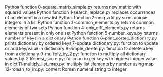 Python function 0-square_matrix_simple.py returns new matrix with squared values
Python function 1-search_replace.py replaces occurrences of an element in a new list
Python function 2-uniq_add.py sums unique integers in a list
Python function 3-common_elements.py returns common elements of two sets
Python function 4-only_diff_elements.py returns elements present in only one set
Python function 5-number_keys.py returns number of keys in a dictionary
Python function 6-print_sorted_dictionary.py prints dictionary by ordered keys
7-update_dictionary.py: function to update or add key/value in dictionary
8-simple_delete.py: function to delete a key from a dictionary
9-multiply_by_2.py: function to multiply all dictionary values by 2
10-best_score.py: function to get key with highest integer value in dict
11-multiply_list_map.py: multiply list elements by number using map
12-roman_to_int.py: convert Roman numeral string to integer
